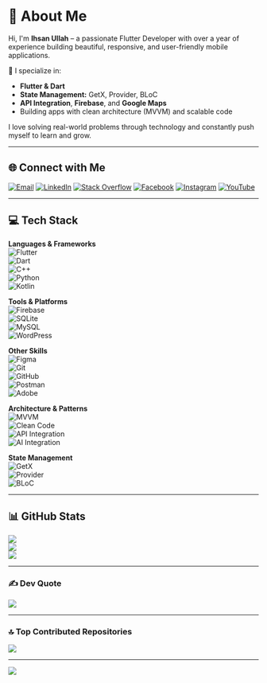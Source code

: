 # 💫 About Me
Hi, I'm **Ihsan Ullah** – a passionate Flutter Developer with over a year of experience building beautiful, responsive, and user-friendly mobile applications.

💼 I specialize in:
- **Flutter & Dart**
- **State Management:** GetX, Provider, BLoC  
- **API Integration**, **Firebase**, and **Google Maps**
- Building apps with clean architecture (MVVM) and scalable code

I love solving real-world problems through technology and constantly push myself to learn and grow.

---

## 🌐 Connect with Me
[![Email](https://img.shields.io/badge/Gmail-D14836?logo=gmail&logoColor=white)](mailto:ihsandk17@gmail.com)
[![LinkedIn](https://img.shields.io/badge/LinkedIn-0077B5?logo=linkedin&logoColor=white)](https://linkedin.com/in/ihsan-ullah-98b094294/)
[![Stack Overflow](https://img.shields.io/badge/StackOverflow-FE7A16?logo=stackoverflow&logoColor=white)](https://stackoverflow.com/users/20730743/ihsan-ullah)
[![Facebook](https://img.shields.io/badge/Facebook-1877F2?logo=facebook&logoColor=white)](https://web.facebook.com/ihsanullah.khan.7127)
[![Instagram](https://img.shields.io/badge/Instagram-E4405F?logo=instagram&logoColor=white)](https://www.instagram.com/ihsanuk1/)
[![YouTube](https://img.shields.io/badge/YouTube-FF0000?logo=youtube&logoColor=white)](https://www.youtube.com/@ihsanuk1)

---

## 💻 Tech Stack

**Languages & Frameworks**  
![Flutter](https://img.shields.io/badge/Flutter-02569B?style=for-the-badge&logo=flutter&logoColor=white)  
![Dart](https://img.shields.io/badge/Dart-0175C2?style=for-the-badge&logo=dart&logoColor=white)  
![C++](https://img.shields.io/badge/C++-00599C?style=for-the-badge&logo=c%2B%2B&logoColor=white)  
![Python](https://img.shields.io/badge/Python-3670A0?style=for-the-badge&logo=python&logoColor=ffdd54)  
![Kotlin](https://img.shields.io/badge/Kotlin-7F52FF?style=for-the-badge&logo=kotlin&logoColor=white)  

**Tools & Platforms**  
![Firebase](https://img.shields.io/badge/Firebase-039BE5?style=for-the-badge&logo=firebase&logoColor=white)  
![SQLite](https://img.shields.io/badge/SQLite-07405E?style=for-the-badge&logo=sqlite&logoColor=white)  
![MySQL](https://img.shields.io/badge/MySQL-4479A1?style=for-the-badge&logo=mysql&logoColor=white)  
![WordPress](https://img.shields.io/badge/WordPress-21759B?style=for-the-badge&logo=wordpress&logoColor=white)  

**Other Skills**  
![Figma](https://img.shields.io/badge/Figma-F24E1E?style=for-the-badge&logo=figma&logoColor=white)  
![Git](https://img.shields.io/badge/Git-F05033?style=for-the-badge&logo=git&logoColor=white)  
![GitHub](https://img.shields.io/badge/GitHub-181717?style=for-the-badge&logo=github&logoColor=white)  
![Postman](https://img.shields.io/badge/Postman-FF6C37?style=for-the-badge&logo=postman&logoColor=white)  
![Adobe](https://img.shields.io/badge/Adobe-FF0000?style=for-the-badge&logo=adobe&logoColor=white)  

**Architecture & Patterns**  
![MVVM](https://img.shields.io/badge/MVVM-4285F4?style=for-the-badge&logo=code&logoColor=white)  
![Clean Code](https://img.shields.io/badge/Clean_Code-2C8EBB?style=for-the-badge&logo=codefactor&logoColor=white)  
![API Integration](https://img.shields.io/badge/API_Integration-007ACC?style=for-the-badge&logo=api&logoColor=white)  
![AI Integration](https://img.shields.io/badge/AI_Integration-00CED1?style=for-the-badge&logo=openai&logoColor=white)  

**State Management**  
![GetX](https://img.shields.io/badge/GetX-D32F2F?style=for-the-badge&logo=flutter&logoColor=white)  
![Provider](https://img.shields.io/badge/Provider-6C3483?style=for-the-badge&logo=flutter&logoColor=white)  
![BLoC](https://img.shields.io/badge/BLoC-009688?style=for-the-badge&logo=flutter&logoColor=white)

---

## 📊 GitHub Stats

![](https://github-readme-stats.vercel.app/api?username=Ihsandk17&theme=dark&hide_border=false&count_private=false&show_icons=true)  
![](https://github-readme-streak-stats.herokuapp.com?user=Ihsandk17&theme=dark&hide_border=false)  
![](https://github-readme-stats.vercel.app/api/top-langs/?username=Ihsandk17&layout=compact&theme=dark&hide_border=false)

---

### ✍️ Dev Quote  
![](https://quotes-github-readme.vercel.app/api?type=horizontal&theme=radical)

---

### 🔝 Top Contributed Repositories  
![](https://github-contributor-stats.vercel.app/api?username=Ihsandk17&limit=5&theme=dark&combine_all_yearly_contributions=true)

---

[![](https://visitcount.itsvg.in/api?id=Ihsandk17&icon=0&color=0)](https://visitcount.itsvg.in)

<!-- Designed with 💙 by Ihsan using GPRM (https://gprm.itsvg.in) -->

